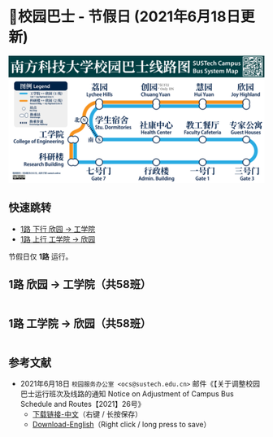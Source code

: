 # 🚌校园巴士 - 节假日 (2021年6月18日更新)

<a data-fancybox title="" href="https://cdn.jsdelivr.net/gh/sustc/sustech-online-ng@master/docs/transport/busline2.png">![](./busline2.png)</a>

## 快速跳转
* [1路 下行 欣园 → 工学院](#_1路-欣园-→-工学院-共58班)
* [1路 上行 工学院 → 欣园](#_1路-工学院-→-欣园-共58班)

节假日仅 **1路** 运行。

## 1路 欣园 → 工学院（共58班）

<ClientOnly>

<!-- 欣园到工学院 -->
<div id="bus-table-hl2coe">
    <table class="dataTable" id="holi-bus-hl2coe">
    </table>
</div>
</ClientOnly>

## 1路 工学院 → 欣园（共58班）

<!-- 工学院到欣园 -->
<div id="bus-table-coe2hl">
    <table class="dataTable" id="holi-bus-coe2hl">
    </table>
</div>
</ClientOnly>

## 参考文献

* 2021年6月18日 `校园服务办公室 <ocs@sustech.edu.cn>` 邮件《【关于调整校园巴士运行班次及线路的通知 Notice on Adjustment of Campus Bus Schedule and Routes【2021】26号》
    * [下载链接-中文](https://cdn.jsdelivr.net/gh/sustc/sustech-online-ng@master/docs/transport/Campus_Bus_Schedule_2021_06_CN.pdf)（右键 / 长按保存）
    * [Download-English](https://cdn.jsdelivr.net/gh/sustc/sustech-online-ng@master/docs/transport/Campus_Bus_Schedule_2021_06_EN.pdf)（Right click / long press to save）

<script>
  export default {
    mounted () {
    function getTime(MinBefore) {
        // 获取x分钟前的时间
        var date = new Date();
        date.setMinutes(date.getMinutes() - MinBefore);
        var h = date.getHours();
        var hour = (h < 10) ? "0" + h : h;
        var m = date.getMinutes();
        var min = (m < 10) ? "0" + m : m;
        return hour + ":" + min;
    }

    function update_bus_status(bus_time_table) {
        var now_20 = getTime(20);
        var now = getTime(0);
        var now_row_index = 0;
        for (var i = 0, len = bus_time_table.length; i < len; i++) {
            if (bus_time_table[i][0] < now_20) {
                bus_time_table[i][2] = "已到达";
                now_row_index = i;
            } else if (bus_time_table[i][0] < now) {
                bus_time_table[i][2] = "在途中";
            } else {
                bus_time_table[i][2] = "未发车";
            }
        }
        return { "row": now_row_index, "now_table": bus_time_table }
    }

    // 欣园 → 科研楼
    var bus_data_json = {
        "coe2hl":[
            ["07:20","",""],
            ["07:40","",""],
            ["08:00","",""],
            ["08:20","",""],
            ["08:40","",""],
            ["09:00","",""],
            ["09:20","",""],
            ["09:40","",""],
            ["10:00","",""],
            ["10:20","",""],
            ["10:40","",""],
            ["11:00","",""],
            ["11:10","",""],
            ["11:20","",""],
            ["11:30","",""],
            ["11:40","",""],
            ["11:50","",""],
            ["12:00","",""],
            ["12:10","",""],
            ["12:20","",""],
            ["12:30","",""],
            ["12:40","",""],
            ["12:50","",""],
            ["13:00","",""],
            ["13:20","",""],
            ["13:40","",""],
            ["14:00","",""],
            ["14:20","",""],
            ["14:40","",""],
            ["15:00","",""],
            ["15:20","",""],
            ["15:40","",""],
            ["16:00","",""],
            ["16:20","",""],
            ["16:40","",""],
            ["17:00","",""],
            ["17:10","",""],
            ["17:20","",""],
            ["17:30","",""],
            ["17:40","",""],
            ["17:50","",""],
            ["18:00","",""],
            ["18:10","",""],
            ["18:20","",""],
            ["18:30","",""],
            ["18:40","",""],
            ["18:50","",""],
            ["19:00","",""],
            ["19:20","",""],
            ["19:40","",""],
            ["20:00","",""],
            ["20:20","",""],
            ["20:40","",""],
            ["21:00","",""],
            ["21:20","",""],
            ["21:40","",""],
            ["22:00","",""],
            ["22:20","",""],],
        "hl2coe":[
            ["07:00","",""],
            ["07:20","",""],
            ["07:40","",""],
            ["08:00","",""],
            ["08:20","",""],
            ["08:40","",""],
            ["09:00","",""],
            ["09:20","",""],
            ["09:40","",""],
            ["10:00","",""],
            ["10:20","",""],
            ["10:40","",""],
            ["11:00","",""],
            ["11:10","",""],
            ["11:20","",""],
            ["11:30","",""],
            ["11:40","",""],
            ["11:50","",""],
            ["12:00","",""],
            ["12:10","",""],
            ["12:20","",""],
            ["12:30","",""],
            ["12:40","",""],
            ["12:50","",""],
            ["13:00","",""],
            ["13:20","",""],
            ["13:40","",""],
            ["14:00","",""],
            ["14:20","",""],
            ["14:40","",""],
            ["15:00","",""],
            ["15:20","",""],
            ["15:40","",""],
            ["16:00","",""],
            ["16:20","",""],
            ["16:40","",""],
            ["17:00","",""],
            ["17:10","",""],
            ["17:20","",""],
            ["17:30","",""],
            ["17:40","",""],
            ["17:50","",""],
            ["18:00","",""],
            ["18:10","",""],
            ["18:20","",""],
            ["18:30","",""],
            ["18:40","",""],
            ["18:50","",""],
            ["19:00","",""],
            ["19:20","",""],
            ["19:40","",""],
            ["20:00","",""],
            ["20:20","",""],
            ["20:40","",""],
            ["21:00","",""],
            ["21:20","",""],
            ["21:40","",""],
            ["22:00","",""],],
    };

    function build_all_table() {
        if ($.fn.DataTable.isDataTable('#hl2coe')) {
            return;
        }

        var dtb_config = {
            scrollY: 300,
            paging: false,
            searching: false,
            bFilter: false,
            info: false,
            columns: [
                { title: "发车时间" },
                { title: "平时/高峰", "orderable": false, "visible": false},
                // 前端隐藏高峰列，可能以后要用。
                { title: "状态", "orderable": false },
            ],
            rowCallback: function (row, data, index) {
                if (data[2] == "已到达") {
                    $('td', row).css('background-color', '#003f43'); // SUSTech dark green
                    $('td', row).css('color', '#FFFFFF');
                }
                else if (data[2] == "未发车") {
                    $('td', row).css('background-color', '#FFFFFF'); // SUSTech dark green
                    $('td', row).css('color', '#2c3e50');
                }
                else if (data[2] == "在途中") {
                    $('td', row).css('background-color', '#ed6c00'); // SUSTech orange
                    $('td', row).each(function () {
                        $(this).html('<b>' + $(this).text() + '</b>');
                    });
                }
            }
        }

        var busdata_hl2coe; // high land - COE
        var busdata_coe2hl; // COE - high land

        // high land - COE
        var tmp = update_bus_status(bus_data_json.hl2coe);
        busdata_hl2coe = tmp.now_table;
        var now_bus_row_hl2coe = tmp.row;
        var ins_table_hl2coe = $('#holi-bus-hl2coe').DataTable($.extend(true, { data: busdata_hl2coe }, dtb_config));
        var now_bus_offset = $(ins_table_hl2coe.row(Math.min(now_bus_row_hl2coe, busdata_hl2coe.length)).node()).offset().top - $(ins_table_hl2coe.row(0).node()).offset().top;
        $("#bus-table-hl2coe .dataTables_scrollBody").scrollTop(now_bus_offset);

        // COE - high land
        var tmp = update_bus_status(bus_data_json.coe2hl);
        busdata_coe2hl = tmp.now_table;
        var now_bus_row_coe2hl = tmp.row;
        var ins_table_coe2hl = $('#holi-bus-coe2hl').DataTable($.extend(true, { data: busdata_coe2hl }, dtb_config));
        var now_bus_offset = $(ins_table_coe2hl.row(Math.min(now_bus_row_coe2hl, busdata_coe2hl.length)).node()).offset().top - $(ins_table_coe2hl.row(0).node()).offset().top;
        $("#bus-table-coe2hl .dataTables_scrollBody").scrollTop(now_bus_offset);

    }

    document.addEventListener('DOMContentLoaded', build_all_table, false);

    $(document).ready(function () {
        build_all_table();
    });
    }
  }
</script>
